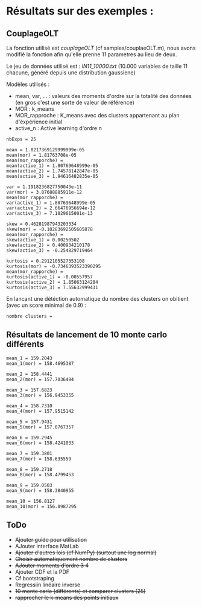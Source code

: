 # Résultats sur des exemples :

## CouplageOLT

La fonction utilisé est *couplageOLT* (cf samples/couplaeOLT.m), nous avons modifié la fonction afin qu'elle prenne 11 parametres
au lieu de deux.

Le jeu de données utilisé est : *IN11_10000.txt* (10.000 variables de taille 11 chacune, généré depuis une distribution gaussiene)

Modèles utilisés :
* mean, var, ... : valeurs des moments d'ordre sur la totalité des données (en gros c'est une sorte de valeur de référence) 
* MOR : k_means
* MOR_rapproche : K_means avec des clusters appartenant au plan d'éxpérience initial
* active_n : Active learning d'ordre n


```
nbExps = 25
```

```
mean = 1.8217369129999999e-05  
mean(mor) = 1.81763708e-05  
mean(mor_rapporche) =  
mean(active_1) = 1.80769648999e-05  
mean(active_2) = 1.74578142847e-05  
mean(active_3) = 1.94616482835e-05  
```

```
var = 1.1918236827750043e-11  
var(mor) = 3.87688885911e-12  
mean(mor_rapporche) =  
var(active_1) = 1.80769648999e-05  
var(active_2) = 2.66476956694e-12  
var(active_3) = 7.1029615001e-13  
```

```
skew = 0.46281987943203334  
skew(mor) = -0.10283692505605878  
mean(mor_rapporche) =  
skew(active_1) = 0.00250502  
skew(active_2) = 0.400934210178  
skew(active_3) = -0.254829719464  
```

```
kurtosis = 0.2912105527353108  
kurtosis(mor) = -0.7346393523390295  
mean(mor_rapporche) =   
kurtosis(active_1) = -0.00557957  
kurtosis(active_2) = 1.85063124204  
kurtosis(active_3) = 7.55632999431  
```

En lancant une détéction automatique du nombre des clusters on obitient (avec un score minimal de 0.9) :

```
nombre clusters = 
```

## Résultats de lancement de 10 monte carlo différents 

```
mean_1 = 159.2043
mean_1(mor) = 158.4695387

mean_2 = 158.4441
mean_2(mor) = 157.7036484

mean_3 = 157.6823
mean_3(mor) = 156.9453355

mean_4 = 158.7310
mean_4(mor) = 157.9515142

mean_5 = 157.9431
mean_5(mor) = 157.0767357

mean_6 = 159.2945
mean_6(mor) = 158.4241033

mean_7 = 159.3801
mean_7(mor) = 158.635559

mean_8 = 159.2718
mean_8(mor) = 158.4799453

mean_9 = 159.0503
mean_9(mor) = 158.3840955

mean_10 = 156.8127
mean_10(mor) = 156.0987295

```
## ToDo

* ~~Ajouter guide pour utilisation~~
* AJouter interface MatLab
* ~~Ajouter d'autres lois (cf NumPy) (surtout une log normal)~~
* ~~Choisir automatiquement nombre de clusters~~
* ~~AJouter moments d'ordre 3 4~~
* Ajouter CDF et la PDF
* Cf bootstraping
* Regressiin linéaire inverse
* ~~10 monte carlo (différents) et comparer clusters (25)~~
* ~~rapprocher le k-means des points initiaux~~